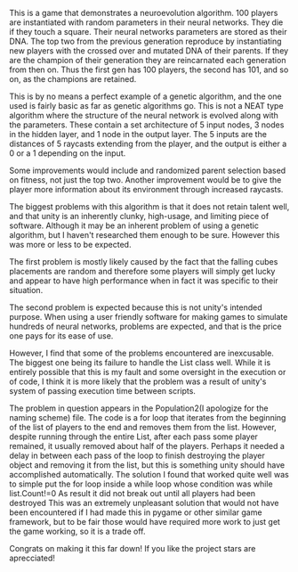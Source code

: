 This is a game that demonstrates a neuroevolution algorithm. 100 players are instantiated with random parameters in their neural networks. They die if they touch a square. Their neural networks parameters are stored as their DNA. The top two from the previous generation reproduce by instantiating new players with the crossed over and mutated DNA of their parents. If they are the champion of their generation they are reincarnated each generation from then on. Thus the first gen has 100 players, the second has 101, and so on, as the champions are retained. 


This is by no means a perfect example of a genetic algorithm, and the one used is fairly basic as far as genetic algorithms go. This is not a NEAT type algorithm where the structure of the neural network is evolved along with the parameters. These contain a set architecture of 5 input nodes, 3 nodes in the hidden layer, and 1 node in the output layer. The 5 inputs are the distances of 5 raycasts extending from the player, and the output is either a 0 or a 1 depending on the input.


Some improvements would include and randomized parent selection based on fitness, not just the top two. Another improvement would be to give the player more information about its environment through increased raycasts. 

The biggest problems with this algorithm is that it does not retain talent well, and that unity is an inherently clunky, high-usage, and limiting piece of software. Although it may be an inherent problem of using a genetic algorithm, but I haven't researched them enough to be sure. However this was more or less to be expected. 

The first problem is mostly likely caused by the fact that the falling cubes placements are random and therefore some players will simply get lucky and appear to have high performance when in fact it was specific to their situation.

The second problem is expected because this is not unity's intended purpose. When using a user friendly software for making games to simulate hundreds of neural networks, problems are expected, and that is the price one pays for its ease of use.

However, I find that some of the problems encountered are inexcusable. The biggest one being its failure to handle the List class well. 
While it is entirely possible that this is my fault and some oversight in the execution or of code, I think it is more likely that the problem was a result of unity's system of passing execution time between scripts.

The problem in question appears in the Population2(I apologize for the naming scheme) file. 
The code is a for loop that iterates from the beginning of the list of players to the end and removes them from the list.
However, despite running through the entire List, after each pass some player remained, it usually removed about half of the players.
Perhaps it needed a delay in between each pass of the loop to finish destroying the player object and removing it from the list, but this is something unity should have accomplished automatically.
The solution I found that worked quite well was to simple put the for loop inside a while loop whose condition was while list.Count!=0
As result it did not break out until all players had been destroyed
This was an extremely unpleasant solution that would not have been encountered if I had made this in pygame or other similar game framework, but to be fair those would have required more work to just get the game working, so it is a trade off.

Congrats on making it this far down! If you like the project stars are aprecciated!
